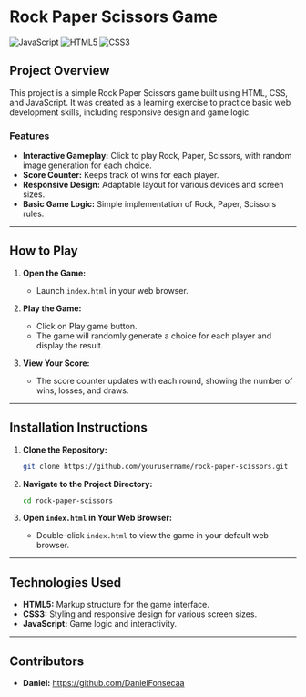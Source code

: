 # **Rock Paper Scissors Game**

![JavaScript](https://img.shields.io/badge/JavaScript-F7DF1C?style=for-the-badge&logo=javascript&logoColor=black)
![HTML5](https://img.shields.io/badge/HTML5-E34F26?style=for-the-badge&logo=html5&logoColor=white)
![CSS3](https://img.shields.io/badge/CSS3-1572B6?style=for-the-badge&logo=css3&logoColor=white)

## **Project Overview**

This project is a simple Rock Paper Scissors game built using HTML, CSS, and JavaScript. It was created as a learning exercise to practice basic web development skills, including responsive design and game logic.

### **Features**

- **Interactive Gameplay:** Click to play Rock, Paper, Scissors, with random image generation for each choice.
- **Score Counter:** Keeps track of wins for each player.
- **Responsive Design:** Adaptable layout for various devices and screen sizes.
- **Basic Game Logic:** Simple implementation of Rock, Paper, Scissors rules.

---

## **How to Play**

1. **Open the Game:**
   - Launch `index.html` in your web browser.

2. **Play the Game:**
   - Click on Play game button.
   - The game will randomly generate a choice for each player and display the result.

3. **View Your Score:**
   - The score counter updates with each round, showing the number of wins, losses, and draws.

---

## **Installation Instructions**

1. **Clone the Repository:**
   ```bash
   git clone https://github.com/yourusername/rock-paper-scissors.git
   ```

2. **Navigate to the Project Directory:**
   ```bash
   cd rock-paper-scissors
   ```

3. **Open `index.html` in Your Web Browser:**
   - Double-click `index.html` to view the game in your default web browser.

---

## **Technologies Used**

- **HTML5:** Markup structure for the game interface.
- **CSS3:** Styling and responsive design for various screen sizes.
- **JavaScript:** Game logic and interactivity.

---

## **Contributors**

- **Daniel:** https://github.com/DanielFonsecaa
